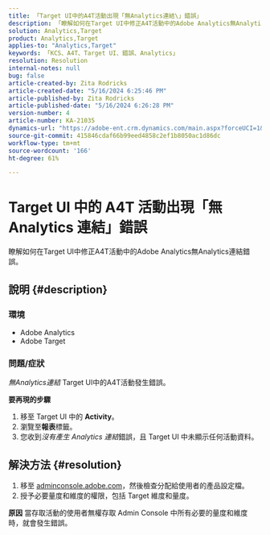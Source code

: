 ```yaml
---
title: 「Target UI中的A4T活動出現「無Analytics連結\」錯誤」
description: 「瞭解如何在Target UI中修正A4T活動中的Adobe Analytics無Analytics連結錯誤」
solution: Analytics,Target
product: Analytics,Target
applies-to: "Analytics,Target"
keywords: 「KCS、A4T、Target UI、錯誤、Analytics」
resolution: Resolution
internal-notes: null
bug: false
article-created-by: Zita Rodricks
article-created-date: "5/16/2024 6:25:46 PM"
article-published-by: Zita Rodricks
article-published-date: "5/16/2024 6:26:28 PM"
version-number: 4
article-number: KA-21035
dynamics-url: "https://adobe-ent.crm.dynamics.com/main.aspx?forceUCI=1&pagetype=entityrecord&etn=knowledgearticle&id=ed3366b3-b113-ef11-9f89-6045bd0298d4"
source-git-commit: 415846cdaf66b99eed4858c2ef1b8050ac1d86dc
workflow-type: tm+mt
source-wordcount: '166'
ht-degree: 61%

---
```


# Target UI 中的 A4T 活動出現「無 Analytics 連結」錯誤


瞭解如何在Target UI中修正A4T活動中的Adobe Analytics無Analytics連結錯誤。

## 說明 {#description}


### <b>環境</b>

- Adobe Analytics
- Adobe Target




### <b>問題/症狀</b>

*無Analytics連結* Target UI中的A4T活動發生錯誤。



<b>要再現的步驟</b>

1. 移至 Target UI 中的 <b>Activity</b>。
2. 瀏覽至<b>報表</b>標籤。
3. 您收到&#x200B;*沒有產生 Analytics 連結*&#x200B;錯誤，且 Target UI 中未顯示任何活動資料。



## 解決方法 {#resolution}


1. 移至 [adminconsole.adobe.com](https://adminconsole.adobe.com/)，然後檢查分配給使用者的產品設定檔。
2. 授予必要量度和維度的權限，包括 Target 維度和量度。



<b>原因</b>
當存取活動的使用者無權存取 Admin Console 中所有必要的量度和維度時，就會發生錯誤。
